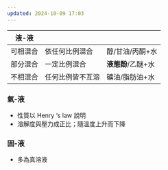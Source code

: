 ```yaml
---
updated: 2024-10-09 17:03
---
```


| 液-液  |          |              |
| ---- | -------- | ------------ |
| 可相混合 | 依任何比例混合  | 醇/甘油/丙酮+水    |
| 部分混合 | 一定比例混合   | **液態酚**/乙醚+水 |
| 不相混合 | 任何比例皆不互溶 | 礦油/脂肪油+水     |
### 氣-液
- 性質以 Henry ‘s law 說明
- 溶解度與壓力成正比；隨溫度上升而下降
### 固-液
- 多為真溶液
